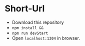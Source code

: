 # Short-Url  
- Download this repository  
- `npm install &&`    
- `npm run devStart`  
- Open `localhost:1304` in browser.

